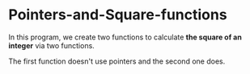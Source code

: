# Pointers-and-Square-functions
In this program, we create two functions to calculate **the square of an integer** via two functions.

The first function doesn't use pointers and the second one does.
